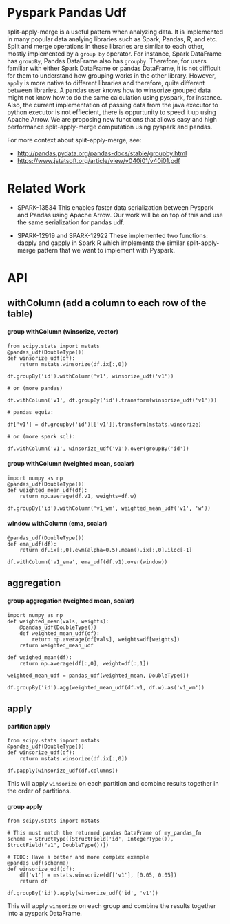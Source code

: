 Pyspark Pandas Udf
==================
split-apply-merge is a useful pattern when analyzing data. It is implemented in many popular data analying libraries such as Spark, Pandas, R, and etc. Split and merge operations in these libraries are similar to each other, mostly implemented by a `group by` operator. For instance, Spark DataFrame has `groupBy`, Pandas DataFrame also has `groupby`. Therefore, for users familiar with either Spark DataFrame or pandas DataFrame, it is not difficult for them to understand how grouping works in the other library. However, `apply` is more native to different libraries and therefore, quite different between libraries. A pandas user knows how to winsorize grouped data might not know how to do the same calculation using pyspark, for instance. Also, the current implementation of passing data from the java executor to python executor is not effiecient, there is oppurtunity to speed it up using Apache Arrow. We are proposing new functions that allows easy and high performance split-apply-merge computation using pyspark and pandas.

For more context about split-apply-merge, see:
* http://pandas.pydata.org/pandas-docs/stable/groupby.html
* https://www.jstatsoft.org/article/view/v040i01/v40i01.pdf

Related Work
============
* SPARK-13534
This enables faster data serialization between Pyspark and Pandas using Apache Arrow. Our work will be on top of this and use the same serialization for pandas udf.

* SPARK-12919 and SPARK-12922
These implemented two functions: dapply and gapply in Spark R which implements the similar split-apply-merge pattern that we want to implement with Pyspark.

API
===
## withColumn (add a column to each row of the table)
#### group withColumn (winsorize, vector)
```
from scipy.stats import mstats
@pandas_udf(DoubleType())
def winsorize_udf(df):
    return mstats.winsorize(df.ix[:,0])

df.groupBy('id').withColumn('v1', winsorize_udf('v1'))

# or (more pandas)

df.withColumn('v1', df.groupBy('id').transform(winsorize_udf('v1')))

# pandas equiv:

df['v1'] = df.groupby('id')[['v1']].transform(mstats.winsorize)

# or (more spark sql):

df.withColumn('v1', winsorize_udf('v1').over(groupBy('id'))

```

#### group withColumn (weighted mean, scalar)
```
import numpy as np
@pandas_udf(DoubleType())
def weighted_mean_udf(df):
    return np.average(df.v1, weights=df.w)

df.groupBy('id').withColumn('v1_wm', weighted_mean_udf('v1', 'w'))
```

#### window withColumn (ema, scalar)
```
@pandas_udf(DoubleType())
def ema_udf(df):
    return df.ix[:,0].ewm(alpha=0.5).mean().ix[:,0].iloc[-1]

df.withColumn('v1_ema', ema_udf(df.v1).over(window))
```

## aggregation
#### group aggregation (weighted mean, scalar)
```
import numpy as np
def weighted_mean(vals, weights):
    @pandas_udf(DoubleType())
    def weighted_mean_udf(df):
        return np.average(df[vals], weights=df[weights])
    return weighted_mean_udf

def weighed_mean(df):
    return np.average(df[:,0], weight=df[:,1])

weighted_mean_udf = pandas_udf(weighted_mean, DoubleType())

df.groupBy('id').agg(weighted_mean_udf(df.v1, df.w).as('v1_wm'))
```

## apply
#### partition apply
```
from scipy.stats import mstats
@pandas_udf(DoubleType())
def winsorize_udf(df):
    return mstats.winsorize(df.ix[:,0])

df.papply(winsorize_udf(df.columns))
```
This will apply `winsorize` on each partition and combine results together in the order of partitions.

#### group apply
```
from scipy.stats import mstats

# This must match the returned pandas DataFrame of my_pandas_fn
schema = StructType([StructField('id', IntegerType()), StructField("v1", DoubleType())])

# TODO: Have a better and more complex example
@pandas_udf(schenma)
def winsorize_udf(df):
    df['v1'] = mstats.winsorize(df['v1'], [0.05, 0.05])
    return df

df.groupBy('id').apply(winsorize_udf('id', 'v1'))
```
This will apply `winsorize` on each group and combine the results together into a pyspark DataFrame.
